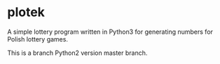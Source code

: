 plotek
======

A simple lottery program written in Python3 for generating numbers for Polish lottery games.

This is a branch Python2 version master branch.
